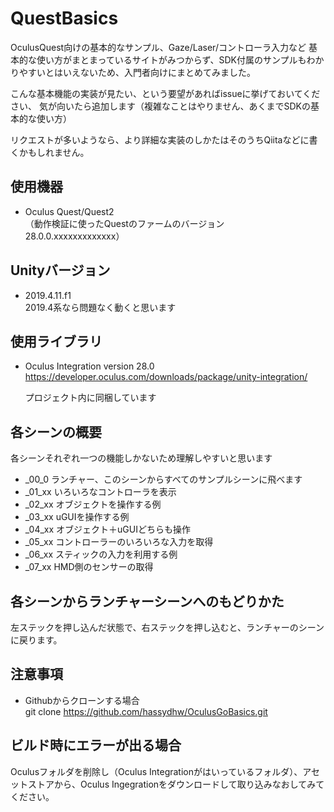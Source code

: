 # QuestBasics

OculusQuest向けの基本的なサンプル、Gaze/Laser/コントローラ入力など
基本的な使い方がまとまっているサイトがみつからず、SDK付属のサンプルもわかりやすいとはいえないため、入門者向けにまとめてみました。

こんな基本機能の実装が見たい、という要望があればissueに挙げておいてください、
気が向いたら追加します（複雑なことはやりません、あくまでSDKの基本的な使い方）

リクエストが多いようなら、より詳細な実装のしかたはそのうちQiitaなどに書くかもしれません。

## 使用機器
* Oculus Quest/Quest2  
（動作検証に使ったQuestのファームのバージョン　28.0.0.xxxxxxxxxxxxx）

## Unityバージョン
* 2019.4.11.f1  
2019.4系なら問題なく動くと思います  

## 使用ライブラリ
* Oculus Integration version 28.0  
<https://developer.oculus.com/downloads/package/unity-integration/>

  プロジェクト内に同梱しています

## 各シーンの概要
各シーンそれぞれ一つの機能しかないため理解しやすいと思います 
* _00_0 		ランチャー、このシーンからすべてのサンプルシーンに飛べます  
* _01_xx		いろいろなコントローラを表示  
* _02_xx		オブジェクトを操作する例  
* _03_xx		uGUIを操作する例  
* _04_xx		オブジェクト＋uGUIどちらも操作  
* _05_xx		コントローラーのいろいろな入力を取得  
* _06_xx		スティックの入力を利用する例  
* _07_xx		HMD側のセンサーの取得  

## 各シーンからランチャーシーンへのもどりかた
左ステックを押し込んだ状態で、右ステックを押し込むと、ランチャーのシーンに戻ります。


## 注意事項
* Githubからクローンする場合  
git clone https://github.com/hassydhw/OculusGoBasics.git

## ビルド時にエラーが出る場合
Oculusフォルダを削除し（Oculus Integrationがはいっているフォルダ）、アセットストアから、Oculus Ingegrationをダウンロードして取り込みなおしてみてください。
